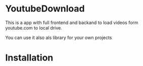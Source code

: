 # YoutubeDownload
This is a app with full frontend and backand to load videos form youtube.com to local drive.

You can use it also als library for your own projects

# Installation
